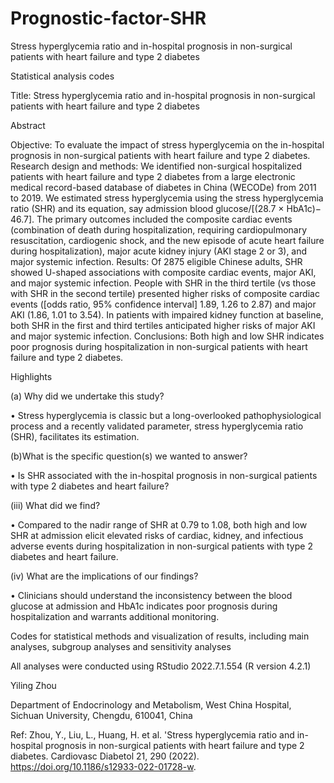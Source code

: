 # Prognostic-factor-SHR
Stress hyperglycemia ratio and in-hospital prognosis in non-surgical patients with heart failure and type 2 diabetes

Statistical analysis codes

Title: Stress hyperglycemia ratio and in-hospital prognosis in non-surgical patients with heart failure and type 2 diabetes

Abstract 

Objective: To evaluate the impact of stress hyperglycemia on the in-hospital prognosis in non-surgical patients with heart failure and type 2 diabetes. 
Research design and methods: We identified non-surgical hospitalized patients with heart failure and type 2 diabetes from a large electronic medical record-based database of diabetes in China (WECODe) from 2011 to 2019. We estimated stress hyperglycemia using the stress hyperglycemia ratio (SHR) and its equation, say admission blood glucose/[(28.7 × HbA1c)− 46.7]. The primary outcomes included the composite cardiac events (combination of death during hospitalization, requiring cardiopulmonary resuscitation, cardiogenic shock, and the new episode of acute heart failure during hospitalization), major acute kidney injury (AKI stage 2 or 3), and major systemic infection. Results: Of 2875 eligible Chinese adults, SHR showed U-shaped associations with composite cardiac events, major AKI, and major systemic infection. People with SHR in the third tertile (vs those with SHR in the second tertile) presented higher risks of composite cardiac events ([odds ratio, 95% confidence interval] 1.89, 1.26 to 2.87) and major AKI (1.86, 1.01 to 3.54). In patients with impaired kidney function at baseline, both SHR in the first and third tertiles anticipated higher risks of major AKI and major systemic infection. Conclusions: Both high and low SHR indicates poor prognosis during hospitalization in non-surgical patients with heart failure and type 2 diabetes.

Highlights 

(a) Why did we undertake this study? 

• Stress hyperglycemia is classic but a long-overlooked pathophysiological process and a recently validated parameter, stress hyperglycemia ratio (SHR), facilitates its estimation. 

(b)What is the specific question(s) we wanted to answer? 

• Is SHR associated with the in-hospital prognosis in non-surgical patients with type 2 diabetes and heart failure? 

(iii) What did we find? 

• Compared to the nadir range of SHR at 0.79 to 1.08, both high and low SHR at admission elicit elevated risks of cardiac, kidney, and infectious adverse events during hospitalization in non-surgical patients with type 2 diabetes and heart failure. 

(iv) What are the implications of our findings? 

• Clinicians should understand the inconsistency between the blood glucose at admission and HbA1c indicates poor prognosis during hospitalization and warrants additional monitoring.


Codes for statistical methods and visualization of results, including main analyses, subgroup analyses and sensitivity analyses

All analyses were conducted using RStudio 2022.7.1.554 (R version 4.2.1)

Yiling Zhou

Department of Endocrinology and Metabolism, West China Hospital, Sichuan University, Chengdu, 610041, China

Ref: Zhou, Y., Liu, L., Huang, H. et al. 'Stress hyperglycemia ratio and in-hospital prognosis in non-surgical patients with heart failure and type 2 diabetes. Cardiovasc Diabetol 21, 290 (2022). https://doi.org/10.1186/s12933-022-01728-w.
